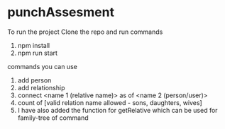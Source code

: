 # punchAssesment

To run the project 
Clone the repo and run commands 
1. npm install 
2. npm run start 

commands you can use 
1. add person <person name>
2. add relationship <relation name>
3. connect <name 1 (relative name)> as <relationship> of <name 2 (person/user)>
4. count <relation name> of <name> [valid relation name allowed - sons, daughters, wives]
5. I have also added the function for getRelative which can be used for family-tree <relation Name> of <name> command
